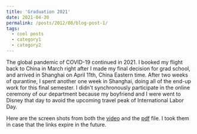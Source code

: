 ```yaml
---
title: 'Graduation 2021'
date: 2021-04-30
permalink: /posts/2012/08/blog-post-1/
tags:
  - cool posts
  - category1
  - category2
---
```


The global pandemic of COVID-19 continued in 2021. I booked my flight back to China in March right after I made my final decision for grad school, and arrived in Shanghai on April 11th, China Eastern time. After two weeks of qurantine, I spent another one week in Shanghai, doing all of the end-up work for this final semester. I didn't synchronously participate in the online ceremony of our department because my boyfriend and I were went to Disney that day to avoid the upcoming travel peak of International Labor Day. 

Here are the screen shots from both the [video](https://www.youtube.com/watch?v=mLUoONLfzd8&t=13s) and the [pdf](https://lsa.umich.edu/content/dam/stats-assets/statsdocuments/Undergraduate%20Reception%20Program_pages.pdf) file. I took them in case that the links expire in the future. 
